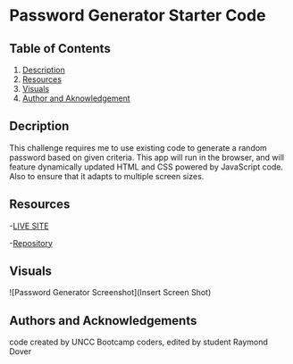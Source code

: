 # Password Generator Starter Code

## Table of Contents

1. [Description](#description)
2. [Resources](#resources)
3. [Visuals](#visuals)
4. [Author and Aknowledgement](#author-and-aknowledgements)

## Decription
This challenge requires me to use existing code to generate a random password based on given criteria. This app will run in the browser, and will feature dynamically updated HTML and CSS powered by JavaScript code. Also to ensure that it adapts to multiple screen sizes.

## Resources

-[LIVE SITE](https://github.com/raydover/password-generator)

-[Repository](https://git@github.com:raydover/password-generator.git)

## Visuals

![Password Generator Screenshot](Insert Screen Shot)

## Authors and Acknowledgements

code created by UNCC Bootcamp coders, edited by student Raymond Dover